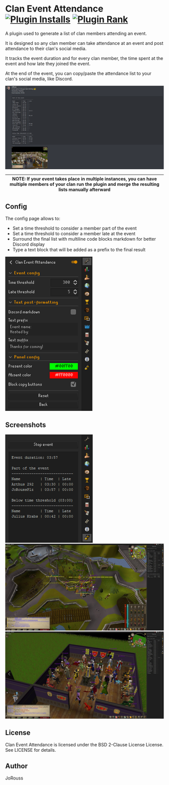Clan Event Attendance [![Plugin Installs](https://img.shields.io/endpoint?url=https://i.pluginhub.info/shields/installs/plugin/clan-event-attendance)](https://runelite.net/plugin-hub/JoRouss) [![Plugin Rank](https://img.shields.io/endpoint?url=https://i.pluginhub.info/shields/rank/plugin/clan-event-attendance)](https://runelite.net/plugin-hub)
=====================

A plugin used to generate a list of clan members attending an event.

It is designed so any clan member can take attendance at an event and post attendance to their clan's social media.

It tracks the event duration and for every clan member, the time spent at the event and how late they joined the event.

At the end of the event, you can copy/paste the attendance list to your clan's social media, like Discord.

![Discord report](/assets/ClanEventAttendance6.png "Discord report")

| NOTE: If your event takes place in multiple instances, you can have multiple members of your clan run the plugin and merge the resulting lists manually afterward |
| --- |

Config
------

The config page allows to:
- Set a time threshold to consider a member part of the event
- Set a time threshold to consider a member late at the event
- Surround the final list with multiline code blocks markdown for better Discord display
- Type a text block that will be added as a prefix to the final result

![Config Page](/assets/config2.png "Config Page")

Screenshots
-----------

![Fake event](/assets/ClanEventAttendance4.png "Fake event")
![Event1](/assets/ClanEventExample1.jpg "Event1")
![Event2](/assets/ClanEventExample2.jpg "Event2")

License
-------
Clan Event Attendance is licensed under the BSD 2-Clause License License. See LICENSE for details.

Author
------
JoRouss